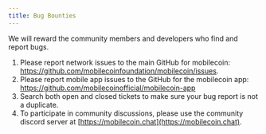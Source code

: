 ```yaml
---
title: Bug Bounties
---
```

We will reward the community members and developers who find and report bugs. 

1. Please report network issues to the main GitHub for mobilecoin: https://github.com/mobilecoinfoundation/mobilecoin/issues. 
2. Please report mobile app issues to the GitHub for the mobilecoin app: https://github.com/mobilecoinofficial/mobilecoin-app
3. Search both open and closed tickets to make sure your bug report is not a duplicate.
4. To participate in community discussions, please use the community discord server at [https://mobilecoin.chat](https://mobilecoin.chat).
